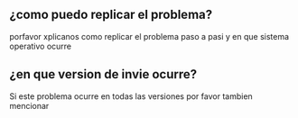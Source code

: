 ## ¿como puedo replicar el problema?
porfavor xplicanos como replicar el problema paso a pasi y en que sistema operativo ocurre
## ¿en que version de invie ocurre?
Si este problema ocurre en todas las versiones por favor tambien mencionar
